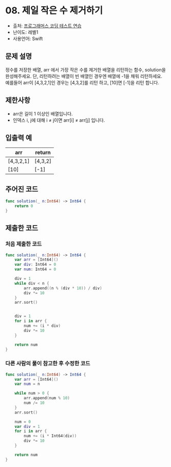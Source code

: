 # 08. 제일 작은 수 제거하기   

- 출처: [프로그래머스 코딩 테스트 연습](https://programmers.co.kr/learn/challenges)
- 난이도: 레벨1
- 사용언어: Swift



## 문제 설명  

정수를 저장한 배열, arr 에서 가장 작은 수를 제거한 배열을 리턴하는 함수, solution을 완성해주세요. 단, 리턴하려는 배열이 빈 배열인 경우엔 배열에 -1을 채워 리턴하세요. 예를들어 arr이 [4,3,2,1]인 경우는 [4,3,2]를 리턴 하고, [10]면 [-1]을 리턴 합니다.



## 제한사항  

- arr은 길이 1 이상인 배열입니다.
- 인덱스 i, j에 대해 i ≠ j이면 arr[i] ≠ arr[j] 입니다.



## 입출력 예  

| arr       | return  |
| --------- | ------- |
| [4,3,2,1] | [4,3,2] |
| [10]      | [-1]    |



## 주어진 코드  

~~~swift
func solution(_ n:Int64) -> Int64 {
    return 0  
}
~~~



## 제출한 코드  

### 처음 제출한 코드  
~~~swift
func solution(_ n:Int64) -> Int64 {
    var arr = [Int64]()
    var div: Int64 = 0
    var num: Int64 = 0

    div = 1
    while div < n {
        arr.append((n % (div * 10)) / div)
        div *= 10
    }
    arr.sort()


    div = 1
    for i in arr {
        num += (i * div)
        div *= 10
    }

    return num
}
~~~

### 다른 사람의 풀이 참고한 후 수정한 코드
~~~swift
func solution(_ n:Int64) -> Int64 {
    var arr = [Int64]()
    var num = n

    while num > 0 {
        arr.append(num % 10)
        num /= 10
    }
    arr.sort()

    num = 0
    var div = 1
    for i in arr {
        num += (i * Int64(div))
        div *= 10
    }

    return num
}
~~~

